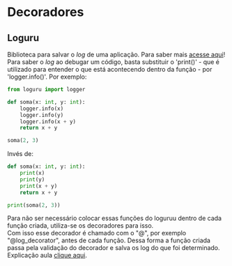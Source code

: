 # Decoradores

## Loguru
Biblioteca para salvar o *log* de uma aplicação. Para saber mais [acesse aqui](https://github.com/Delgan/loguru)!  
Para saber o *log* ao debugar um código, basta substituir o 'print()' - que é utilizado para entender o que está acontecendo dentro da função - por 'logger.info()'. Por exemplo:
```python
from loguru import logger

def soma(x: int, y: int):
    logger.info(x)
    logger.info(y)
    logger.info(x + y)
    return x + y

soma(2, 3)
```
Invés de:
```python
def soma(x: int, y: int):
    print(x)
    print(y)
    print(x + y)
    return x + y

print(soma(2, 3))
```  

Para não ser necessário colocar essas funções do loguruu dentro de cada função criada, utiliza-se os decoradores para isso.  
Com isso esse decorador é chamado com o "@", por exemplo "@log_decorator", antes de cada função. Dessa forma a função criada passa pela validação do decorador e salva os log do que foi determinado.  
Explicação aula [clique aqui](https://github.com/lvgalvao/data-engineering-roadmap/tree/main/Bootcamp%20-%20Python%20para%20dados/aula09).
